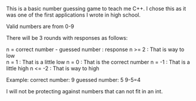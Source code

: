 This is a basic number guessing game to teach me C++.
I chose this as it was one of the first applications I wrote in high school.

Valid numbers are from 0-9

There will be 3 rounds with responses as follows:

n = correct number - guessed number  : response
n >=  2  : That is way to low            
n =   1  : That is a little low
n =   0  : That is the correct number
n =  -1  : That is a little high
n <= -2  : That is way to high

Example:
correct number: 9
guessed number: 5
9-5=4

I will not be protecting against numbers that can not fit in an int.
